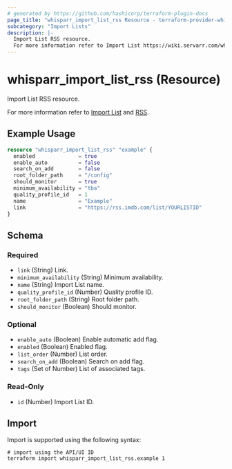 ```yaml
---
# generated by https://github.com/hashicorp/terraform-plugin-docs
page_title: "whisparr_import_list_rss Resource - terraform-provider-whisparr"
subcategory: "Import Lists"
description: |-
  Import List RSS resource.
  For more information refer to Import List https://wiki.servarr.com/whisparr/settings#import-lists and RSS https://wiki.servarr.com/whisparr/supported#rssimport.
---
```


# whisparr_import_list_rss (Resource)

<!-- subcategory:Import Lists -->Import List RSS resource.
For more information refer to [Import List](https://wiki.servarr.com/whisparr/settings#import-lists) and [RSS](https://wiki.servarr.com/whisparr/supported#rssimport).

## Example Usage

```terraform
resource "whisparr_import_list_rss" "example" {
  enabled              = true
  enable_auto          = false
  search_on_add        = false
  root_folder_path     = "/config"
  should_monitor       = true
  minimum_availability = "tba"
  quality_profile_id   = 1
  name                 = "Example"
  link                 = "https://rss.imdb.com/list/YOURLISTID"
}
```

<!-- schema generated by tfplugindocs -->
## Schema

### Required

- `link` (String) Link.
- `minimum_availability` (String) Minimum availability.
- `name` (String) Import List name.
- `quality_profile_id` (Number) Quality profile ID.
- `root_folder_path` (String) Root folder path.
- `should_monitor` (Boolean) Should monitor.

### Optional

- `enable_auto` (Boolean) Enable automatic add flag.
- `enabled` (Boolean) Enabled flag.
- `list_order` (Number) List order.
- `search_on_add` (Boolean) Search on add flag.
- `tags` (Set of Number) List of associated tags.

### Read-Only

- `id` (Number) Import List ID.

## Import

Import is supported using the following syntax:

```shell
# import using the API/UI ID
terraform import whisparr_import_list_rss.example 1
```
